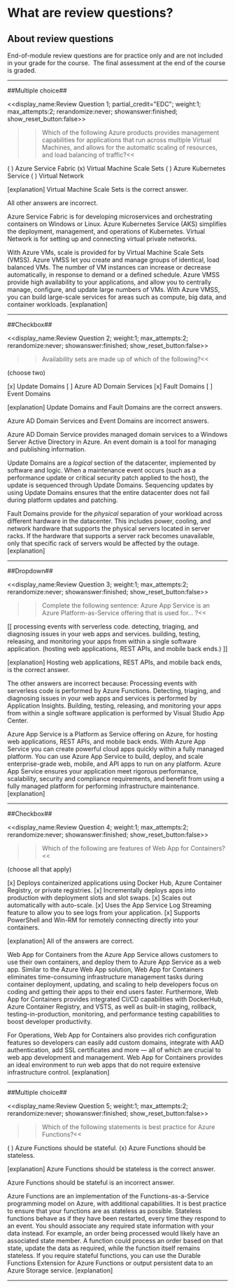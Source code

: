 # What are review questions? #

## About review questions ##
End-of-module review questions are for practice only and are not included in your grade for the course.  The final assessment at the end of the course is graded. 

---
##Multiple choice##

<<display_name:Review Question 1; partial_credit="EDC"; weight:1; max_attempts:2; rerandomize:never; showanswer:finished; show_reset_button:false>>

>>Which of the following Azure products provides management capabilities for applications that run across multiple Virtual Machines, and allows for the automatic scaling of resources, and load balancing of traffic?<<

( ) Azure Service Fabric
(x) Virtual Machine Scale Sets
( ) Azure Kubernetes Service
( ) Virtual Network

[explanation]
Virtual Machine Scale Sets is the correct answer.

All other answers are incorrect.

Azure Service Fabric is for developing microservices and orchestrating containers on Windows or Linux.
Azure Kubernetes Service (AKS) simplifies the deployment, management, and operations of Kubernetes.
Virtual Network is for setting up and connecting virtual private networks.

With Azure VMs, scale is provided for by Virtual Machine Scale Sets (VMSS). Azure VMSS let you create and manage groups of identical, load balanced VMs. The number of VM instances can increase or decrease automatically, in response to demand or a defined schedule. Azure VMSS provide high availability to your applications, and allow you to centrally manage, configure, and update large numbers of VMs. With Azure VMSS, you can build large-scale services for areas such as compute, big data, and container workloads.
[explanation]

---
##Checkbox##

<<display_name:Review Question 2; weight:1; max_attempts:2; rerandomize:never; showanswer:finished; show_reset_button:false>>

>>Availability sets are made up of which of the following?<<

(choose two)

[x] Update Domains
[ ] Azure AD Domain Services
[x] Fault Domains
[ ] Event Domains

[explanation]
Update Domains and Fault Domains are the correct answers.

Azure AD Domain Services and Event Domains are incorrect answers.

Azure AD Domain Service provides managed domain services to a Windows Server Active Directory in Azure. An event domain is a tool for managing and publishing information.

Update Domains are a *logical* section of the datacenter, implemented by software and logic. When a maintenance event occurs (such as a performance update or critical security patch applied to the host), the update is sequenced through Update Domains. Sequencing updates by using Update Domains ensures that the entire datacenter does not fail during platform updates and patching.

Fault Domains provide for the *physical* separation of your workload across different hardware in the datacenter. This includes power, cooling, and network hardware that supports the physical servers located in server racks. If the hardware that supports a server rack becomes unavailable, only that specific rack of servers would be affected by the outage.
[explanation]

---
##Dropdown##

<<display_name:Review Question 3; weight:1; max_attempts:2; rerandomize:never; showanswer:finished; show_reset_button:false>>

>>Complete the following sentence: Azure App Service is an Azure Platform-as-Service offering that is used for... ?<<

[[
processing events with serverless code.
detecting, triaging, and diagnosing issues in your web apps and services.
building, testing, releasing, and monitoring your apps from within a single software application.
(hosting web applications, REST APIs, and mobile back ends.)
]]

[explanation]
Hosting web applications, REST APIs, and mobile back ends, is the correct answer.

The other answers are incorrect because:
Processing events with serverless code is performed by Azure Functions.
Detecting, triaging, and diagnosing issues in your web apps and services is performed by Application Insights.
Building, testing, releasing, and monitoring your apps from within a single software application is performed by Visual Studio App Center.

Azure App Service is a Platform as Service offering on Azure, for hosting web applications, REST APIs, and mobile back ends. With Azure App Service you can create powerful cloud apps quickly within a fully managed platform. You can use Azure App Service to build, deploy, and scale enterprise-grade web, mobile, and API apps to run on any platform. Azure App Service ensures your application meet rigorous performance, scalability, security and compliance requirements, and benefit from using a fully managed platform for performing infrastructure maintenance.
[explanation]

---
##Checkbox##

<<display_name:Review Question 4; weight:1; max_attempts:2; rerandomize:never; showanswer:finished; show_reset_button:false>>

>>Which of the following are features of Web App for Containers?<<

(choose all that apply)

[x] Deploys containerized applications using Docker Hub, Azure Container Registry, or private registries.
[x] Incrementally deploys apps into production with deployment slots and slot swaps.
[x] Scales out automatically with auto-scale.
[x] Uses the App Service Log Streaming feature to allow you to see logs from your application.
[x] Supports PowerShell and Win-RM for remotely connecting directly into your containers.

[explanation]
All of the answers are correct.

Web App for Containers from the Azure App Service allows customers to use their own containers, and deploy them to Azure App Service as a web app. Similar to the Azure Web App solution, Web App for Containers eliminates time-consuming infrastructure management tasks during container deployment, updating, and scaling to help developers focus on coding and getting their apps to their end users faster. Furthermore, Web App for Containers provides integrated CI/CD capabilities with DockerHub, Azure Container Registry, and VSTS, as well as built-in staging, rollback, testing-in-production, monitoring, and performance testing capabilities to boost developer productivity.

For Operations, Web App for Containers also provides rich configuration features so developers can easily add custom domains, integrate with AAD authentication, add SSL certificates and more — all of which are crucial to web app development and management. Web App for Containers provides an ideal environment to run web apps that do not require extensive infrastructure control.
[explanation]

----
##Multiple choice##

<<display_name:Review Question 5; weight:1; max_attempts:2; rerandomize:never; showanswer:finished; show_reset_button:false>>

>>Which of the following statements is best practice for Azure Functions?<<

( ) Azure Functions should be stateful.
(x) Azure Functions should be stateless.

[explanation]
Azure Functions should be stateless is the correct answer.

Azure Functions should be stateful is an incorrect answer.

Azure Functions are an implementation of the Functions-as-a-Service programming model on Azure, with additional capabilities. It is best practice to ensure that your functions are as stateless as possible. Stateless functions behave as if they have been restarted, every time they respond to an event. You should associate any required state information with your data instead. For example, an order being processed would likely have an associated state member. A function could process an order based on that state, update the data as required, while the function itself remains stateless. If you require stateful functions, you can use the Durable Functions Extension for Azure Functions or output persistent data to an Azure Storage service.
[explanation]

---
